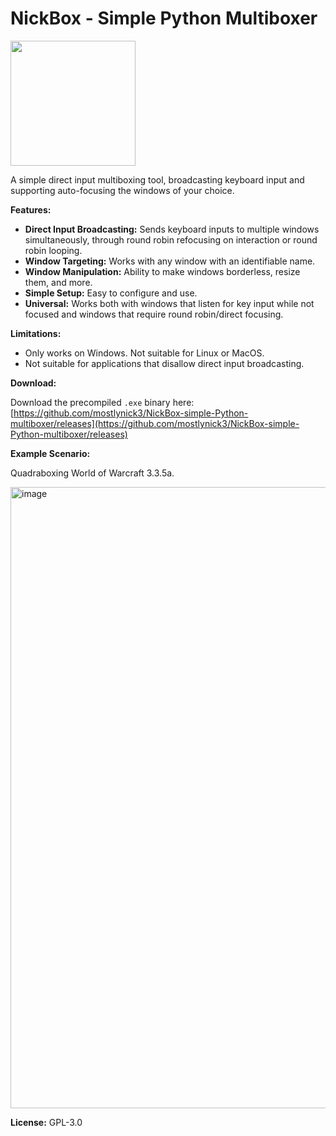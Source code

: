 # NickBox - Simple Python Multiboxer

<img src="https://github.com/user-attachments/assets/5ffecc35-27b9-45e4-8aca-dff1ba751f30" height="200">

A simple direct input multiboxing tool, broadcasting keyboard input and supporting auto-focusing the windows of your choice.

**Features:**

* **Direct Input Broadcasting:** Sends keyboard inputs to multiple windows simultaneously, through round robin refocusing on interaction or round robin looping.
* **Window Targeting:** Works with any window with an identifiable name.
* **Window Manipulation:** Ability to make windows borderless, resize them, and more.
* **Simple Setup:** Easy to configure and use.
* **Universal:** Works both with windows that listen for key input while not focused and windows that require round robin/direct focusing.

**Limitations:**

* Only works on Windows. Not suitable for Linux or MacOS.
* Not suitable for applications that disallow direct input broadcasting.

**Download:**

Download the precompiled `.exe` binary here: [https://github.com/mostlynick3/NickBox-simple-Python-multiboxer/releases](https://github.com/mostlynick3/NickBox-simple-Python-multiboxer/releases)

**Example Scenario:**

Quadraboxing World of Warcraft 3.3.5a.

<img width="537" height="994" alt="image" src="https://github.com/user-attachments/assets/face36c9-6f73-4de4-8638-aeb6e7071469" />

**License:** GPL-3.0

